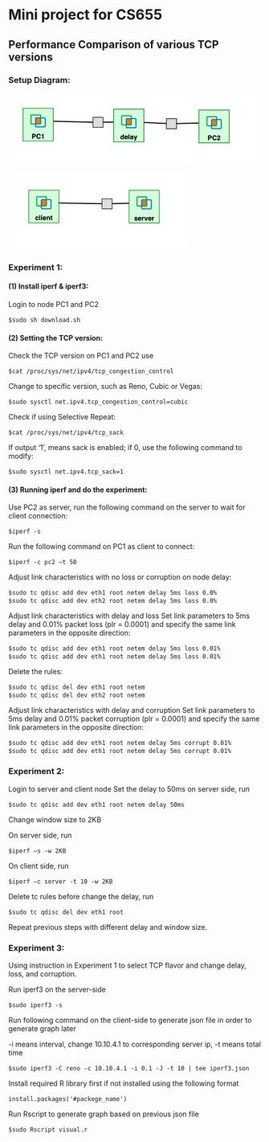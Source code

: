 # Mini project for CS655
## Performance Comparison of various TCP versions
### Setup Diagram:
![setup diagram1](https://github.com/SelinaXQ/Mini-project/blob/master/archDiagram1.png)

![setup diagram2](https://github.com/SelinaXQ/Mini-project/blob/master/archDiagram2.png)
### Experiment 1:
#### (1) Install iperf & iperf3: 
Login to node PC1 and PC2
```console 
$sudo sh download.sh
``` 
#### (2) Setting the TCP version: 
Check the TCP version on PC1 and PC2 use 
```console 
$cat /proc/sys/net/ipv4/tcp_congestion_control
```
Change to specific version, such as Reno, Cubic or Vegas:
```console 
$sudo sysctl net.ipv4.tcp_congestion_control=cubic
```
Check if using Selective Repeat:
```console
$cat /proc/sys/net/ipv4/tcp_sack
```
If output ‘1’, means sack is enabled; if 0, use the following command to modify:
```console 
$sudo sysctl net.ipv4.tcp_sack=1
```

#### (3) Running iperf and do the experiment: 
Use PC2 as server, run the following command on the server to wait for client connection:
```console 
$iperf -s
```
Run the following command on PC1 as client to connect:
```console 
$iperf -c pc2 –t 50
```
Adjust link characteristics with no loss or corruption on node delay:
```console 
$sudo tc qdisc add dev eth1 root netem delay 5ms loss 0.0%
$sudo tc qdisc add dev eth2 root netem delay 5ms loss 0.0%
```
Adjust link characteristics with delay and loss
Set link parameters to 5ms delay and 0.01% packet loss (plr = 0.0001) and specify the same link parameters in the opposite direction:
```console 
$sudo tc qdisc add dev eth1 root netem delay 5ms loss 0.01%
$sudo tc qdisc add dev eth1 root netem delay 5ms loss 0.01%
```
Delete the rules:
```console 
$sudo tc qdisc del dev eth1 root netem 
$sudo tc qdisc del dev eth2 root netem
```
Adjust link characteristics with delay and corruption
Set link parameters to 5ms delay and 0.01% packet corruption (plr = 0.0001) and specify the same link parameters in the opposite direction:  
```console 
$sudo tc qdisc add dev eth1 root netem delay 5ms corrupt 0.01%
$sudo tc qdisc add dev eth1 root netem delay 5ms corrupt 0.01%
```
### Experiment 2:
Login to server and client node
Set the delay to 50ms on server side, run 
```console 
$sudo tc qdisc add dev eth1 root netem delay 50ms
```
Change window size to 2KB

On server side, run 
```console  
$iperf –s -w 2KB 
``` 
On client side, run 
```console 
$iperf –c server ‐t 10 -w 2KB 
```
Delete tc rules before change the delay, run 
```console  
$sudo tc qdisc del dev eth1 root 
```
Repeat previous steps with different delay and window size.


### Experiment 3: 
Using instruction in Experiment 1 to select TCP flavor and change delay, loss, and corruption. 

Run iperf3 on the server-side
```console 
$sudo iperf3 -s
```
Run following command on the client-side to generate json file in order to generate graph later

-i means interval, change 10.10.4.1 to corresponding server ip, -t means total time
```console 
$sudo iperf3 -C reno -c 10.10.4.1 -i 0.1 -J -t 10 | tee iperf3.json
```
Install required R library first if not installed using the following format
```console
install.packages('#packege_name')
```
Run Rscript to generate graph based on previous json file
```console 
$sudo Rscript visual.r
```
